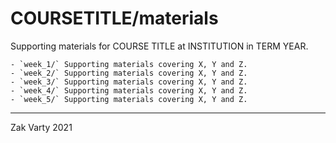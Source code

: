 # COURSETITLE/materials

Supporting materials for COURSE TITLE at INSTITUTION in TERM YEAR. 

	- `week_1/` Supporting materials covering X, Y and Z.
	- `week_2/` Supporting materials covering X, Y and Z.
	- `week_3/` Supporting materials covering X, Y and Z.
	- `week_4/` Supporting materials covering X, Y and Z.
	- `week_5/` Supporting materials covering X, Y and Z.
	
_______
Zak Varty 2021